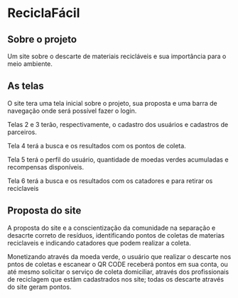 ﻿# ReciclaFácil

## Sobre o projeto
Um site sobre o descarte de materiais recicláveis e sua importância para o meio ambiente. 

## As telas 
O site tera uma tela inicial sobre o projeto, sua proposta e uma barra de navegação onde será possível fazer o login.

Telas 2 e 3 terão, respectivamente, o cadastro dos usuários e cadastros de parceiros.

Tela 4 terá a busca e os resultados com os pontos de coleta.

Tela 5 terá o perfil do usuário, quantidade de moedas verdes acumuladas e recompensas disponíveis.

Tela 6 terá a busca e os resultados com os catadores e para retirar os reciclaveis

## Proposta do site

A proposta do site  e a conscientização da comunidade na separação e desacrte correto de resíduos, identificando  pontos de coletas de materias reciclaveis e indicando catadores que podem realizar a coleta.

Monetizando através da moeda verde, o usuário que realizar o descarte nos pntos de coletas e escanear o QR CODE receberá pontos em sua conta, ou até mesmo solicitar o serviço de coleta domiciliar, através dos profissionais de reciclagem que estãm cadastrados nos site;  todas  os descarte  através do site geram pontos.
